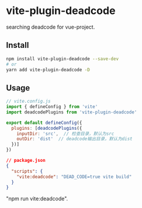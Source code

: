# vite-plugin-deadcode

searching deadcode for vue-project.

## Install

```bash
npm install vite-plugin-deadcode --save-dev
# or
yarn add vite-plugin-deadcode -D
```

## Usage

```js
// vite.config.js
import { defineConfig } from 'vite'
import deadcodePlugins from 'vite-plugin-deadcode'

export default defineConfig({
  plugins: [deadcodePlugins({
    inputDir: 'src',  // 检查目录，默认为src
    outDir: 'dist'  // deadcode输出目录，默认为dist
  })]
})
```


```json
// package.json
{
  "scripts": {
    "vite:deadcode": "DEAD_CODE=true vite build"
  }
}
```

"npm run vite:deadcode".